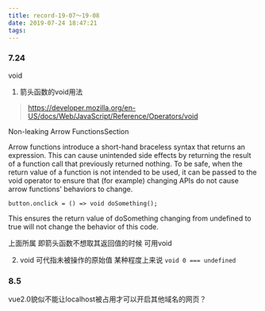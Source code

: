 ```yaml
---
title: record-19-07～19-08
date: 2019-07-24 18:47:21
tags:
---
```



### 7.24

void

1. 箭头函数的void用法

> https://developer.mozilla.org/en-US/docs/Web/JavaScript/Reference/Operators/void

Non-leaking Arrow FunctionsSection

Arrow functions introduce a short-hand braceless syntax that returns an expression. This can cause unintended side effects by returning the result of a function call that previously returned nothing. To be safe, when the return value of a function is not intended to be used, it can be passed to the void operator to ensure that (for example) changing APIs do not cause arrow functions' behaviors to change.

`button.onclick = () => void doSomething();`

This ensures the return value of doSomething changing from undefined to true will not change the behavior of this code.

上面所属 即箭头函数不想取其返回值的时候 可用void

2. void 可代指未被操作的原始值
某种程度上来说 `void 0 === undefined`

### 8.5

vue2.0貌似不能让localhost被占用才可以开启其他域名的网页？
